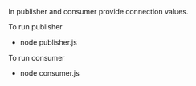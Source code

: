 In publisher and consumer provide connection values.

To run publisher
* node publisher.js

To run consumer
* node consumer.js 

